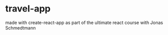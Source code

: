 # travel-app
made with create-react-app as part of the ultimate react course with Jonas Schmedtmann

